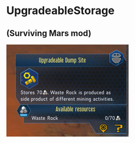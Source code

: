 # UpgradeableStorage
## (Surviving Mars mod)
![Dumping Site that can be upgraded](upgradeable_dumpsite_0.png)
